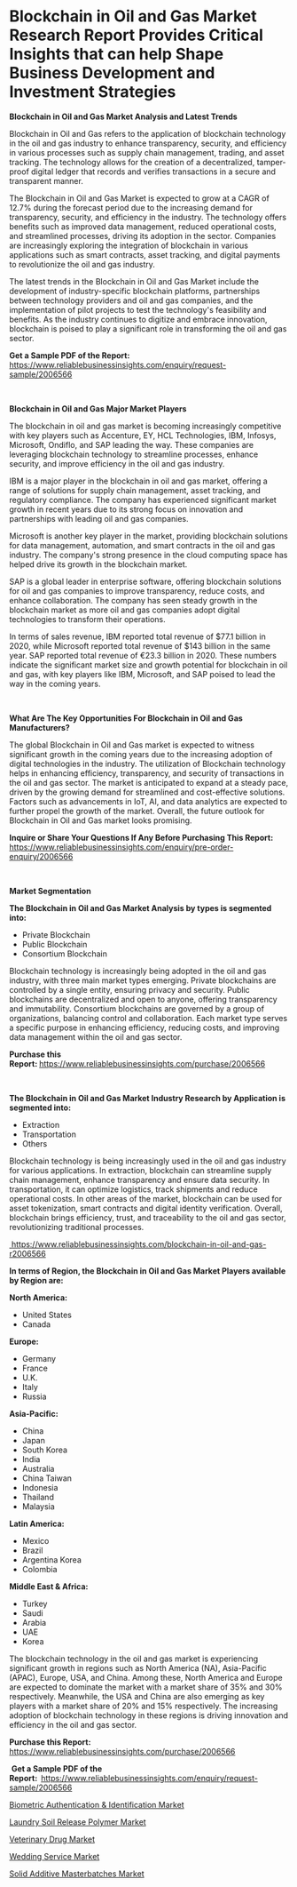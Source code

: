 <p><h1>Blockchain in Oil and Gas Market Research Report Provides Critical Insights that can help Shape Business Development and Investment Strategies</h1></p><p><strong>Blockchain in Oil and Gas Market Analysis and Latest Trends</strong></p>
<p><p>Blockchain in Oil and Gas refers to the application of blockchain technology in the oil and gas industry to enhance transparency, security, and efficiency in various processes such as supply chain management, trading, and asset tracking. The technology allows for the creation of a decentralized, tamper-proof digital ledger that records and verifies transactions in a secure and transparent manner.</p><p>The Blockchain in Oil and Gas Market is expected to grow at a CAGR of 12.7% during the forecast period due to the increasing demand for transparency, security, and efficiency in the industry. The technology offers benefits such as improved data management, reduced operational costs, and streamlined processes, driving its adoption in the sector. Companies are increasingly exploring the integration of blockchain in various applications such as smart contracts, asset tracking, and digital payments to revolutionize the oil and gas industry.</p><p>The latest trends in the Blockchain in Oil and Gas Market include the development of industry-specific blockchain platforms, partnerships between technology providers and oil and gas companies, and the implementation of pilot projects to test the technology's feasibility and benefits. As the industry continues to digitize and embrace innovation, blockchain is poised to play a significant role in transforming the oil and gas sector.</p></p>
<p><strong>Get a Sample PDF of the Report:&nbsp;</strong> <a href="https://www.reliablebusinessinsights.com/enquiry/request-sample/2006566">https://www.reliablebusinessinsights.com/enquiry/request-sample/2006566</a></p>
<p>&nbsp;</p>
<p><strong>Blockchain in Oil and Gas Major Market Players</strong></p>
<p><p>The blockchain in oil and gas market is becoming increasingly competitive with key players such as Accenture, EY, HCL Technologies, IBM, Infosys, Microsoft, Ondiflo, and SAP leading the way. These companies are leveraging blockchain technology to streamline processes, enhance security, and improve efficiency in the oil and gas industry.</p><p>IBM is a major player in the blockchain in oil and gas market, offering a range of solutions for supply chain management, asset tracking, and regulatory compliance. The company has experienced significant market growth in recent years due to its strong focus on innovation and partnerships with leading oil and gas companies.</p><p>Microsoft is another key player in the market, providing blockchain solutions for data management, automation, and smart contracts in the oil and gas industry. The company's strong presence in the cloud computing space has helped drive its growth in the blockchain market.</p><p>SAP is a global leader in enterprise software, offering blockchain solutions for oil and gas companies to improve transparency, reduce costs, and enhance collaboration. The company has seen steady growth in the blockchain market as more oil and gas companies adopt digital technologies to transform their operations.</p><p>In terms of sales revenue, IBM reported total revenue of $77.1 billion in 2020, while Microsoft reported total revenue of $143 billion in the same year. SAP reported total revenue of €23.3 billion in 2020. These numbers indicate the significant market size and growth potential for blockchain in oil and gas, with key players like IBM, Microsoft, and SAP poised to lead the way in the coming years.</p></p>
<p>&nbsp;</p>
<p><strong>What Are The Key Opportunities For Blockchain in Oil and Gas Manufacturers?</strong></p>
<p><p>The global Blockchain in Oil and Gas market is expected to witness significant growth in the coming years due to the increasing adoption of digital technologies in the industry. The utilization of Blockchain technology helps in enhancing efficiency, transparency, and security of transactions in the oil and gas sector. The market is anticipated to expand at a steady pace, driven by the growing demand for streamlined and cost-effective solutions. Factors such as advancements in IoT, AI, and data analytics are expected to further propel the growth of the market. Overall, the future outlook for Blockchain in Oil and Gas market looks promising.</p></p>
<p><strong>Inquire or Share Your Questions If Any Before Purchasing This Report:</strong> <a href="https://www.reliablebusinessinsights.com/enquiry/pre-order-enquiry/2006566">https://www.reliablebusinessinsights.com/enquiry/pre-order-enquiry/2006566</a></p>
<p>&nbsp;</p>
<p><strong>Market Segmentation</strong></p>
<p><strong>The Blockchain in Oil and Gas Market Analysis by types is segmented into:</strong></p>
<p><ul><li>Private Blockchain</li><li>Public Blockchain</li><li>Consortium Blockchain</li></ul></p>
<p><p>Blockchain technology is increasingly being adopted in the oil and gas industry, with three main market types emerging. Private blockchains are controlled by a single entity, ensuring privacy and security. Public blockchains are decentralized and open to anyone, offering transparency and immutability. Consortium blockchains are governed by a group of organizations, balancing control and collaboration. Each market type serves a specific purpose in enhancing efficiency, reducing costs, and improving data management within the oil and gas sector.</p></p>
<p><strong>Purchase this Report:&nbsp;</strong><a href="https://www.reliablebusinessinsights.com/purchase/2006566">https://www.reliablebusinessinsights.com/purchase/2006566</a></p>
<p>&nbsp;</p>
<p><strong>The Blockchain in Oil and Gas Market Industry Research by Application is segmented into:</strong></p>
<p><ul><li>Extraction</li><li>Transportation</li><li>Others</li></ul></p>
<p><p>Blockchain technology is being increasingly used in the oil and gas industry for various applications. In extraction, blockchain can streamline supply chain management, enhance transparency and ensure data security. In transportation, it can optimize logistics, track shipments and reduce operational costs. In other areas of the market, blockchain can be used for asset tokenization, smart contracts and digital identity verification. Overall, blockchain brings efficiency, trust, and traceability to the oil and gas sector, revolutionizing traditional processes.</p></p>
<p><a href="https://www.reliablebusinessinsights.com/blockchain-in-oil-and-gas-r2006566">&nbsp;https://www.reliablebusinessinsights.com/blockchain-in-oil-and-gas-r2006566</a></p>
<p><strong>In terms of Region, the Blockchain in Oil and Gas Market Players available by Region are:</strong></p>
<p>
    <p> <strong> North America: </strong>
        <ul>
            <li>United States</li>
            <li>Canada</li>
        </ul>
        </p> 
    <p> <strong> Europe: </strong>
        <ul>
            <li>Germany</li>
            <li>France</li>
            <li>U.K.</li>
            <li>Italy</li>
            <li>Russia</li>
        </ul>
        </p> 
    <p> <strong> Asia-Pacific: </strong>
        <ul>
            <li>China</li>
            <li>Japan</li>
            <li>South Korea</li>
            <li>India</li>
            <li>Australia</li>
            <li>China Taiwan</li>
            <li>Indonesia</li>
            <li>Thailand</li>
            <li>Malaysia</li>
        </ul>
        </p> 
    <p> <strong> Latin America: </strong>
        <ul>
            <li>Mexico</li>
            <li>Brazil</li>
            <li>Argentina Korea</li>
            <li>Colombia</li>
        </ul>
        </p> 
    <p> <strong> Middle East & Africa: </strong>
        <ul>
            <li>Turkey</li>
            <li>Saudi</li>
            <li>Arabia</li>
            <li>UAE</li>
            <li>Korea</li>
        </ul>
    </p>
    </p>
<p><p>The blockchain technology in the oil and gas market is experiencing significant growth in regions such as North America (NA), Asia-Pacific (APAC), Europe, USA, and China. Among these, North America and Europe are expected to dominate the market with a market share of 35% and 30% respectively. Meanwhile, the USA and China are also emerging as key players with a market share of 20% and 15% respectively. The increasing adoption of blockchain technology in these regions is driving innovation and efficiency in the oil and gas sector.</p></p>
<p><strong>Purchase this Report: </strong><a href="https://www.reliablebusinessinsights.com/purchase/2006566">https://www.reliablebusinessinsights.com/purchase/2006566</a></p>
<p>&nbsp;<strong>Get a Sample PDF of the Report:&nbsp;&nbsp;</strong><a href="https://www.reliablebusinessinsights.com/enquiry/request-sample/2006566">https://www.reliablebusinessinsights.com/enquiry/request-sample/2006566</a></p>
<p><strong></strong></p>
<p><p><a href="https://www.linkedin.com/pulse/biometric-authentication-identification-market-global-uwsye">Biometric Authentication & Identification Market</a></p><p><a href="https://medium.com/@max.sanderson5645/laundry-soil-release-polymer-market-share-size-trends-industry-analysis-report-by-application-efb58ba7db5d">Laundry Soil Release Polymer Market</a></p><p><a href="https://www.linkedin.com/pulse/veterinary-drug-industry-analysis-report-its-market-size-uawfe">Veterinary Drug Market</a></p><p><a href="https://github.com/globismark/Market-Research-Report-List-4/blob/main/wedding-service-market.md">Wedding Service Market</a></p><p><a href="https://medium.com/@carlahoustonh51/insights-into-the-solid-additive-masterbatches-industry-market-financial-status-market-size-and-fe472ebf2d7e">Solid Additive Masterbatches Market</a></p></p>